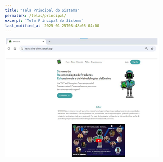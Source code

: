 ```yaml
---
title: "Tela Principal do Sistema"
permalink: /telas/principal/
excerpt: "Tela Principal do Sistema"
last_modified_at: 2025-01-25T08:48:05-04:00
---
```


![telas](/assets/images/tela15.PNG)